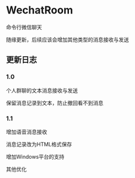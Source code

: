 # WechatRoom
命令行微信聊天

随缘更新，后续应该会增加其他类型的消息接收与发送


## 更新日志
### 1.0

个人群聊的文本消息接收与发送

保留消息记录到文本，防止撤回看不到消息

### 1.1
增加语音消息接收

消息记录改为HTML格式保存

增加Windows平台的支持

其他优化
